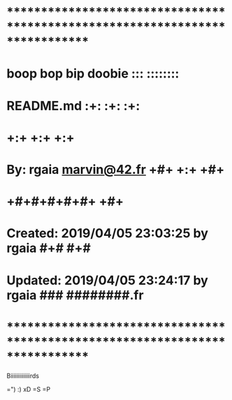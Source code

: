 # **************************************************************************** #
#                                                                              #
#              boop bop bip doobie                        :::      ::::::::    #
#    README.md                                          :+:      :+:    :+:    #
#                                                     +:+ +:+         +:+      #
#    By: rgaia <marvin@42.fr>                       +#+  +:+       +#+         #
#                                                 +#+#+#+#+#+   +#+            #
#    Created: 2019/04/05 23:03:25 by rgaia             #+#    #+#              #
#    Updated: 2019/04/05 23:24:17 by rgaia            ###   ########.fr        #
#                                                                              #
# **************************************************************************** #









Biiiiiiiiiiiiirds




















=") :) xD =S =P
